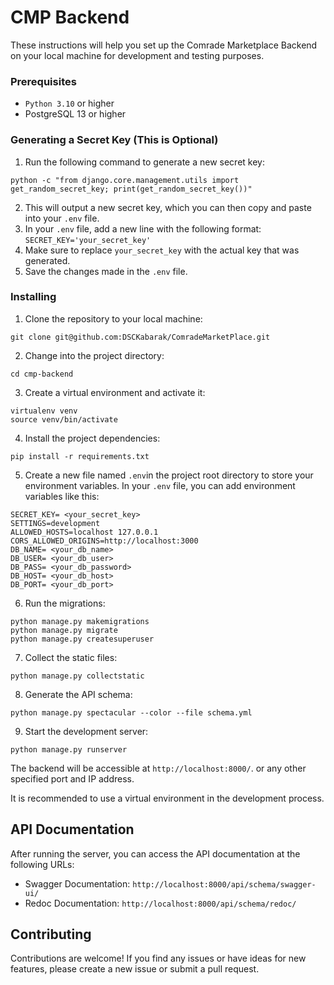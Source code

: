 # CMP Backend
These instructions will help you set up the Comrade Marketplace Backend on your local machine for development and testing purposes.

### Prerequisites
- `Python 3.10` or higher
- PostgreSQL 13 or higher
### Generating a Secret Key (This is Optional)
1. Run the following command to generate a new secret key:
```
python -c "from django.core.management.utils import get_random_secret_key; print(get_random_secret_key())"
```
2. This will output a new secret key, which you can then copy and paste into your `.env` file.
3. In your `.env` file, add a new line with the following format: `SECRET_KEY='your_secret_key'`
4. Make sure to replace `your_secret_key` with the actual key that was generated.
5. Save the changes made in the `.env` file.
### Installing
1. Clone the repository to your local machine:
```
git clone git@github.com:DSCKabarak/ComradeMarketPlace.git
```
2. Change into the project directory:
```
cd cmp-backend
```
3. Create a virtual environment and activate it:
```linux
virtualenv venv
source venv/bin/activate
```
4. Install the project dependencies:
```
pip install -r requirements.txt
```
5. Create a new file named `.env`in the project root directory to store your environment variables. In your `.env` file, you can add environment variables like this:
```
SECRET_KEY= <your_secret_key>
SETTINGS=development
ALLOWED_HOSTS=localhost 127.0.0.1
CORS_ALLOWED_ORIGINS=http://localhost:3000
DB_NAME= <your_db_name>
DB_USER= <your_db_user>
DB_PASS= <your_db_password>
DB_HOST= <your_db_host>
DB_PORT= <your_db_port>
```
6. Run the migrations:
``` 
python manage.py makemigrations
python manage.py migrate
python manage.py createsuperuser
```

7. Collect the static files:
```
python manage.py collectstatic
```

8. Generate the API schema:
```
python manage.py spectacular --color --file schema.yml
```

9. Start the development server:
```
python manage.py runserver
```

The backend will be accessible at `http://localhost:8000/`. or any other specified port and IP address.

It is recommended to use a virtual environment in the development process.

## API Documentation
After running the server, you can access the API documentation at the following URLs:
- Swagger Documentation: `http://localhost:8000/api/schema/swagger-ui/`
- Redoc Documentation: `http://localhost:8000/api/schema/redoc/`

## Contributing
Contributions are welcome! If you find any issues or have ideas for new features, please create a new issue or submit a pull request.